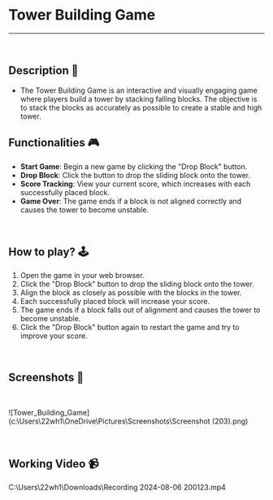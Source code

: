 
# **Tower Building Game**

---

<br>

## **Description 📃**
- The Tower Building Game is an interactive and visually engaging game where players build a tower by stacking falling blocks. The objective is to stack the blocks as accurately as possible to create a stable and high tower. 

## **Functionalities 🎮**
- **Start Game**: Begin a new game by clicking the "Drop Block" button.
- **Drop Block**: Click the button to drop the sliding block onto the tower.
- **Score Tracking**: View your current score, which increases with each successfully placed block.
- **Game Over**: The game ends if a block is not aligned correctly and causes the tower to become unstable.

<br>

## **How to play? 🕹️**
1. Open the game in your web browser.
2. Click the "Drop Block" button to drop the sliding block onto the tower.
3. Align the block as closely as possible with the blocks in the tower.
4. Each successfully placed block will increase your score.
5. The game ends if a block falls out of alignment and causes the tower to become unstable.
6. Click the "Drop Block" button again to restart the game and try to improve your score.

<br>

## **Screenshots 📸**
<br>

![Tower_Building_Game](c:\Users\22wh1\OneDrive\Pictures\Screenshots\Screenshot (203).png)

<br>

## **Working Video 📹**
C:\Users\22wh1\Downloads\Recording 2024-08-06 200123.mp4

